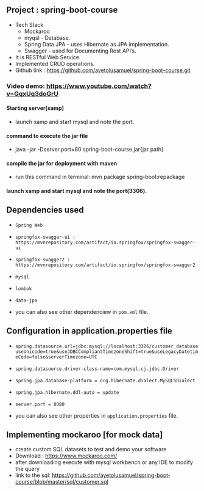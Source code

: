Project : spring-boot-course
-----------------------------------------------
- Tech Stack
  - Mockaroo
  - myqsl -  Database.
  - Spring Data JPA - uses Hibernate as JPA implementation.
  - Swagger - used for Documenting Rest API’s.
- It is RESTful Web Service.
- Implemented CRUD operations.
- Github link : https://github.com/ayetolusamuel/spring-boot-course.git




### Video demo: https://www.youtube.com/watch?v=GqxUq3doGrU 


    
   #### Starting server[xamp]
  - launch xamp and start mysql and note the port.
            
            
 #### command to execute the jar file
- java -jar -Dserver.port=80 spring-boot-course.jar{jar path}
        
 #### compile the jar for deployment with maven
- run this command in terminal: mvn package spring-boot:repackage
        
        
        
 #### launch xamp and start mysql and note the port(3306).
        

Dependencies used
------------------------------------------------------
- `Spring Web `
- `springfox-swagger-ui : https://mvnrepository.com/artifact/io.springfox/springfox-swagger-ui`
- `springfox-swagger2 : https://mvnrepository.com/artifact/io.springfox/springfox-swagger2`
- `mysql`
-  `lombok`
-  `data-jpa`
    
- you can also see other dependenciew in `pom.xml` file.


Configuration in application.properties file
------------------------------------------------------
- `spring.datasource.url=jdbc:mysql://localhost:3306/customer_database useUnicode=true&useJDBCCompliantTimezoneShift=true&useLegacyDatetimeCode=false&serverTimezone=UTC`
- `spring.datasource.driver-class-name=com.mysql.cj.jdbc.Driver`
- `spring.jpa.database-platform = org.hibernate.dialect.MySQL5Dialect`
- `spring.jpa.hibernate.ddl-auto = update`
-  `server.port = 8080`
    
- you can also see other properties in `application.properties` file.
        
Implementing mockaroo [for mock data]
--------------------------------------------------
- create custom SQL datasets to test and demo your software
- Download : https://www.mockaroo.com/
- after downloading execute with mysql workbench or any IDE to modify the query
- link to the sql: https://github.com/ayetolusamuel/spring-boot-course/blob/master/sql/customer.sql
 
 
  

